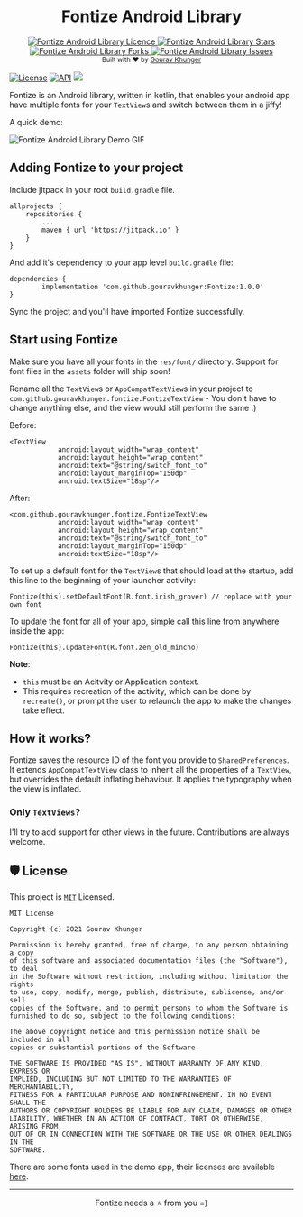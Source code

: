 <div align="center">
<h1>Fontize Android Library</h1>

<a href="https://github.com/gouravkhunger/Fontize/blob/main/LICENSE" target="blank">
    <img src="https://img.shields.io/github/license/gouravkhunger/Fontize" alt="Fontize Android Library Licence" />
</a>
<a href="https://github.com/gouravkhunger/Fontize/stargazers" target="blank">
    <img src="https://img.shields.io/github/stars/gouravkhunger/Fontize" alt="Fontize Android Library Stars"/>
</a>
<a href="https://github.com/gouravkhunger/Fontize/fork" target="blank">
    <img src="https://img.shields.io/github/forks/gouravkhunger/Fontize" alt="Fontize Android Library Forks"/>
</a>
<a href="https://github.com/gouravkhunger/Fontize/issues" target="blank">
    <img src="https://img.shields.io/github/issues/gouravkhunger/Fontize" alt="Fontize Android Library Issues"/>
</a>
</div>

<div align="center">
    <sub>Built with ❤︎ by
        <a href="https://github.com/gouravkhunger">Gourav Khunger</a>
    </sub>
</div>

[![License](http://img.shields.io/badge/license-MIT-green.svg?style=flat)](LICENSE)
[![API](https://img.shields.io/badge/API-16%2B-brightgreen.svg?style=flat)](https://android-arsenal.com/api?level=16)
[![](https://jitpack.io/v/GouravKhunger/Fontize.svg)](https://jitpack.io/#GouravKhunger/Fontize)

Fontize is an Android library, written in kotlin, that enables your android app have multiple fonts for your `TextView`s
and switch  between them in a jiffy!

A quick demo:

![Fontize Android Library Demo GIF](https://raw.githubusercontent.com/gouravkhunger/Fontize/main/media/demo.gif)

## Adding Fontize to your project

Include jitpack in your root `build.gradle` file.

```
allprojects {
	repositories {
		...
		maven { url 'https://jitpack.io' }
	}
}
```

And add it's dependency to your app level `build.gradle` file:

```
dependencies {
	    implementation 'com.github.gouravkhunger:Fontize:1.0.0'
}
```

Sync the project and you'll have imported Fontize successfully.

## Start using Fontize

Make sure you have all your fonts in the `res/font/` directory. Support for font files in the `assets` folder will ship soon!

Rename all the `TextView`s or `AppCompatTextView`s in your project to `com.github.gouravkhunger.fontize.FontizeTextView` - You don't have to change anything else, and the view would still perform the same :)

Before:

```
<TextView
            android:layout_width="wrap_content"
            android:layout_height="wrap_content"
            android:text="@string/switch_font_to"
            android:layout_marginTop="150dp"
            android:textSize="18sp"/>
```

After:

```
<com.github.gouravkhunger.fontize.FontizeTextView
            android:layout_width="wrap_content"
            android:layout_height="wrap_content"
            android:text="@string/switch_font_to"
            android:layout_marginTop="150dp"
            android:textSize="18sp"/>
```

To set up a default font for the `TextView`s that should load at the startup, add this line to the beginning of your launcher activity:

```
Fontize(this).setDefaultFont(R.font.irish_grover) // replace with your own font
```

To update the font for all of your app, simple call this line from anywhere inside the app:

```
Fontize(this).updateFont(R.font.zen_old_mincho)
```

**Note**:

- `this` must be an Acitvity or Application context.
- This requires recreation of the activity, which can be done by `recreate()`, or prompt the user to relaunch the app to make the changes take effect.

## How it works?

Fontize saves the resource ID of the font you provide to `SharedPreferences`. It extends `AppCompatTextView` class to inherit all the properties of a `TextView`, but overrides the default inflating behaviour. It applies the typography when the view is inflated.

### Only `TextViews`?
I'll try to add support for other views in the future. Contributions are always welcome.


## 🛡 License

This project is [`MIT`](https://github.com/jekyllex/jekyllex-android/blob/main/LICENSE) Licensed.

```
MIT License

Copyright (c) 2021 Gourav Khunger

Permission is hereby granted, free of charge, to any person obtaining a copy
of this software and associated documentation files (the "Software"), to deal
in the Software without restriction, including without limitation the rights
to use, copy, modify, merge, publish, distribute, sublicense, and/or sell
copies of the Software, and to permit persons to whom the Software is
furnished to do so, subject to the following conditions:

The above copyright notice and this permission notice shall be included in all
copies or substantial portions of the Software.

THE SOFTWARE IS PROVIDED "AS IS", WITHOUT WARRANTY OF ANY KIND, EXPRESS OR
IMPLIED, INCLUDING BUT NOT LIMITED TO THE WARRANTIES OF MERCHANTABILITY,
FITNESS FOR A PARTICULAR PURPOSE AND NONINFRINGEMENT. IN NO EVENT SHALL THE
AUTHORS OR COPYRIGHT HOLDERS BE LIABLE FOR ANY CLAIM, DAMAGES OR OTHER
LIABILITY, WHETHER IN AN ACTION OF CONTRACT, TORT OR OTHERWISE, ARISING FROM,
OUT OF OR IN CONNECTION WITH THE SOFTWARE OR THE USE OR OTHER DEALINGS IN THE
SOFTWARE.
```

There are some fonts used in the demo app, their licenses are available [here](https://github.com/gouravkhunger/Fontize/tree/main/font-licenses).

---

<div align="center">
Fontize needs a ⭐ from you =)
</div>